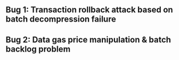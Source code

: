 ## Bug 1: Transaction rollback attack based on batch decompression failure




## Bug 2: Data gas price manipulation & batch backlog problem

